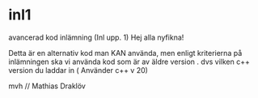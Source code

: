 # inl1
avancerad kod inlämning (Inl upp. 1)
Hej alla nyfikna! 

Detta är en alternativ kod man KAN använda, men enligt kriterierna på inlämningen ska vi använda kod som är av äldre version .
dvs vilken c++ version du laddar in ( Använder c++ v 20) 

mvh 
// Mathias Draklöv
